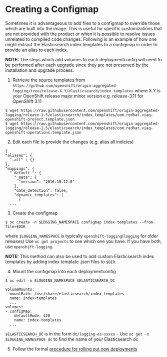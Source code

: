 # Creating a Configmap
Sometimes it is advantageous to add files to a configmap to override those which are built into the image.  This is useful for specific customizations that are not provided with the product or when it is possible to resolve issues unrelated to compiled code changes.  Following is an example of how one might extract the Elasticsearch index templates to a configmap in order to provide an alias to each index.

**NOTE:**  The steps which add volumes to each deploymentconfig will need to be performed after each upgrade since they are not preserved by the installation and upgrade process.

1. Retrieve the source templates from `https://github.com/openshift/origin-aggregated-logging/tree/release-X.Y/elasticsearch/index_templates`
   where X.Y is your OpenShift release major.minor version e.g. release-3.11 for OpenShift 3.11

  ```
  $ wget https://raw.githubusercontent.com/openshift/origin-aggregated-logging/release-1.5/elasticsearch/index_templates/com.redhat.viaq-openshift-project.template.json
  $ wget https://raw.githubusercontent.com/openshift/origin-aggregated-logging/release-1.5/elasticsearch/index_templates/com.redhat.viaq-openshift-operations.template.json
  ```

2. Edit each file to provide the changes (e.g. alias all indicies)
  ```
  {
  "aliases": {
    ".all" : {}
  },
  "mappings": {
    "_default_": {
      "_meta": {
        "version": "2016.10.12.0"
      },
      "date_detection": false,
      "dynamic_templates": [
        {
    ...
  ```

3. Create the configmap
```
$ oc create -n $LOGGING_NAMESPACE configmap index-templates --from-file=$DIR
```
  where `$LOGGING_NAMESPACE` is typically `openshift-logging`(`logging` for older releases)
  Use `oc get projects` to see which one you have. If you have both, use `openshift-logging`.

  **NOTE:** This method can also be used to add custom Elasticsearch index templates by adding index template .json files to `$DIR`.

4. Mount the configmap into each deploymentconfig
```
$ oc edit -n $LOGGING_NAMESPACE $ELASTICSEARCH_DC
  ...
volumeMounts:
- mountPath: /usr/share/elasticsearch/index_templates
  name: index-templates
  ...
volumes:
- configMap:
    defaultMode: 420
    name: index-templates
  ...
```
  `$ELASTICSEARCH_DC` is in the form `dc/logging-es-xxxxx` - Use `oc get -n $LOGGING_NAMESPACE dc` to find the name of your Elasticsearch dc

5. Follow the formal [procedure for rolling out new deployments](https://docs.openshift.com/container-platform/3.9/install_config/aggregate_logging.html#elasticsearch-rolling-restart)
